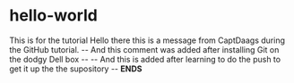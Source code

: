 # hello-world
This is for the tutorial
Hello there this is a message from CaptDaags during the GitHub tutorial.
-- And this comment was added after installing Git on the dodgy Dell box --
-- And this is added after learning to do the push to get it up the the supository --
__ENDS__
